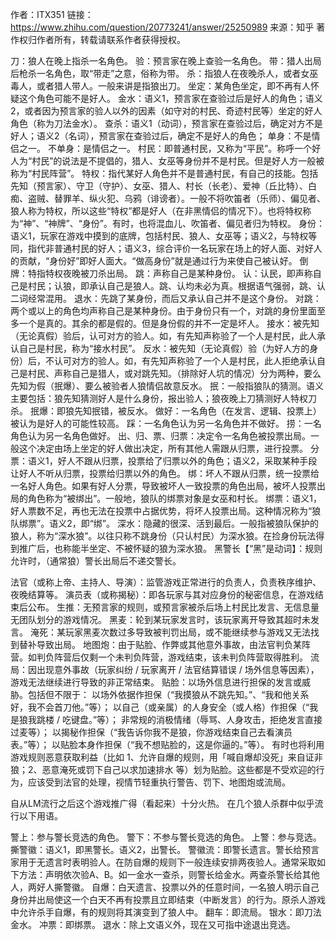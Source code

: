 作者：ITX351
链接：https://www.zhihu.com/question/20773241/answer/25250989
来源：知乎
著作权归作者所有，转载请联系作者获得授权。

刀：狼人在晚上指杀一名角色。
验：预言家在晚上查验一名角色。
带：猎人出局后枪杀一名角色，取“带走”之意，俗称为带。
杀：指狼人在夜晚杀人，或者女巫毒人，或者猎人带人。一般来讲是指狼出刀。
坐定：某角色坐定，即不再有人怀疑这个角色可能不是好人。
金水：语义1，预言家在查验过后是好人的角色；语义2，或者因为预言家的验人以外的因素（如守对的村民、奇迹村民等）坐定的好人角色（称为刀法金水）。
查杀：语义1（动词），预言家在查验过后，确定对方不是好人；语义2（名词），预言家在查验过后，确定不是好人的角色；
单身：不是情侣之一。
不单身：是情侣之一。
村民：即普通村民，又称为“平民”。称呼一个好人为“村民”的说法是不提倡的，猎人、女巫等身份并不是村民。但是好人方一般被称为“村民阵营”。
特权：指代某好人角色并不是普通村民，有自己的技能。包括先知（预言家）、守卫（守护）、女巫、猎人、村长（长老）、爱神（丘比特）、白痴、盗贼、替罪羊、纵火犯、乌鸦（诽谤者）。一般不将吹笛者（乐师）、偏见者、狼人称为特权，所以这些“特权”都是好人（在非黑情侣的情况下）。也将特权称为“神”、“神牌”、“身份”。有时，也将混血儿、吹笛者、偏见者归为特权。
身份：语义1，玩家在游戏中摸到的底牌，包括村民、狼人、女巫等；语义2，与特权等同，指代非普通村民的好人；语义3，综合评价一名玩家在场上的好人面、对好人的贡献，“身份好”即好人面大。“做高身份”就是通过行为来使自己被认好。
倒牌：特指特权夜晚被刀杀出局。
跳：声称自己是某种身份。
认：认民，即声称自己是村民；认狼，即承认自己是狼人。跳、认均未必为真。根据语气强弱，跳、认二词经常混用。
退水：先跳了某身份，而后又承认自己并不是这个身份。
对跳：两个或以上的角色均声称自己是某种身份。由于身份只有一个，对跳的身份里面至多一个是真的。其余的都是假的。但是身份假的并不一定是坏人。
接水：被先知（无论真假）验后，认可对方的验人。如，有先知声称验了一个人是村民，此人承认自己是村民，称为“接水村民”。
反水：被先知（无论真假）验（为好人方的身份）后，不认可对方的验人。如，有先知声称验了一个人是村民，此人拒绝承认自己是村民、声称自己是猎人，或对跳先知。（排除好人坑的情况）分为两种，要么先知为假（抿爆）、要么被验者人狼情侣故意反水。
抿：一般指狼队的猜测。语义主要包括：狼先知猜测好人是什么身份，报出验人；狼夜晚上刀猜测好人特权刀杀。
抿爆：即狼先知抿错，被反水。
做好：一名角色（在发言、逻辑、投票上）被认为是好人的可能性较高。
踩：一名角色认为另一名角色并不做好。
捞：一名角色认为另一名角色做好。
出、归、票、归票：决定令一名角色被投票出局。一般这个决定由场上坐定的好人做出决定，所有其他人需跟从归票，进行投票。
分票：语义1，好人不跟从归票，投票给了归票以外的角色；语义2，采取某种手段让好人不听从归票，投票给归票以外的角色。
绑：坏人不跟从归票，统一投票给一名好人角色。如果有好人分票，导致被坏人一致投票的角色出局，被坏人投票出局的角色称为“被绑出”。一般地，狼队的绑票对象是女巫和村长。
绑票：语义1，好人票数不足，再也无法在投票中占据优势，将坏人投票出局。这种情况称为“狼队绑票”。语义2，即“绑”。
深水：隐藏的很深、活到最后。一般指被狼队保护的狼人，称为“深水狼”。以往只称不跳身份（只认村民）为深水狼。在捡身份玩法得到推广后，也称能半坐定、不被怀疑的狼为深水狼。
黑警长【“黑”是动词】：规则允许时，（通常狼）警长出局后不递交警长。

法官（或称上帝、主持人、导演）：监管游戏正常进行的负责人，负责秩序维护、夜晚结算等。
演员表（或称揭秘）：即各玩家与其对应身份的秘密信息，在游戏结束后公布。
生推：无预言家的规则，或预言家被杀后场上村民比发言、无信息量无团队划分的游戏情况。
黑麦：轮到某玩家发言时，该玩家离开导致其超时未发言。
淹死：某玩家黑麦次数过多导致被判罚出局，或不能继续参与游戏又无法找到替补导致出局。
地图炮：由于贴脸、作弊或其他意外事故，由法官判负某阵营。如判负阵营后仅剩一个未判负阵营，游戏结束，该未判负阵营取得胜利。
流局：因出现意外事故（玩家纠纷 / 玩家离开 / 法官结算错误 / 场外信息等因素），游戏无法继续进行导致的非正常结束。
贴脸：以场外信息进行担保的发言或威胁。包括但不限于：
以场外依据作担保（“我摸狼从不跳先知。”、“我和他关系好，我不会首刀他。”等）；
以自己（或亲属）的人身安全（或人格）作担保（“我是狼我跳楼 / 吃键盘。”等）；
非常规的消极情绪（辱骂、人身攻击，拒绝发言直接过麦等）；
以揭秘作担保（“我告诉你我不是狼，你游戏结束自己去看演员表。”等）；
以贴脸本身作担保（“我不想贴脸的，这是你逼的。”等）。
有时也将利用游戏规则恶意获取利益（比如 1、允许自爆的规则，用「喊自爆却没死」来自证非狼；2、恶意淹死或罚下自己以求加速排水 等）划为贴脸。这些都是不受欢迎的行为，应该受到法官的处理，视情节轻重执行警告、罚下、地图炮或流局。

自从LM流行之后这个游戏推广得（看起来）十分火热。
在几个狼人杀群中似乎流行以下用语。

警上：参与警长竞选的角色。
警下：不参与警长竞选的角色。
上警：参与竞选。
撕警徽：语义1，即黑警长。语义2，出警长。
警徽流：即警长遗言。警长给预言家用于无遗言时表明验人。在防自爆的规则下一般连续安排两夜验人。通常采取如下方法：声明依次验A、B。如一金水一查杀，则警长给金水。两查杀警长给其他人，两好人撕警徽。
自爆：白天遗言、投票以外的任意时间，一名狼人明示自己身份并出局使这一个白天不再有投票且立即结束（中断发言）的行为。原杀人游戏中允许杀手自爆，有的规则将其演变到了狼人中。
翻车：即流局。
银水：即刀法金水。
冲票：即绑票。
退水：除上文语义外，现在又可指中途退出竞选。
